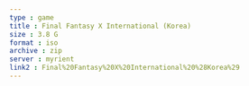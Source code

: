 ```yaml
---
type : game
title : Final Fantasy X International (Korea)
size : 3.8 G
format : iso
archive : zip
server : myrient
link2 : Final%20Fantasy%20X%20International%20%28Korea%29
---
```

